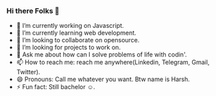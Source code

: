 ### Hi there Folks 👋

- 🔭 I’m currently working on Javascript.
- 🌱 I’m currently learning web development.
- 👯 I’m looking to collaborate on opensource.
- 🤔 I’m looking for projects to work on.
- 💬 Ask me about how can I solve problems of life with codin'.
- 📫 How to reach me: reach me anywhere(Linkedin, Telegram, Gmail, Twitter).
- 😄 Pronouns: Call me whatever you want. Btw name is Harsh.
- ⚡ Fun fact: Still bachelor ☺️.

